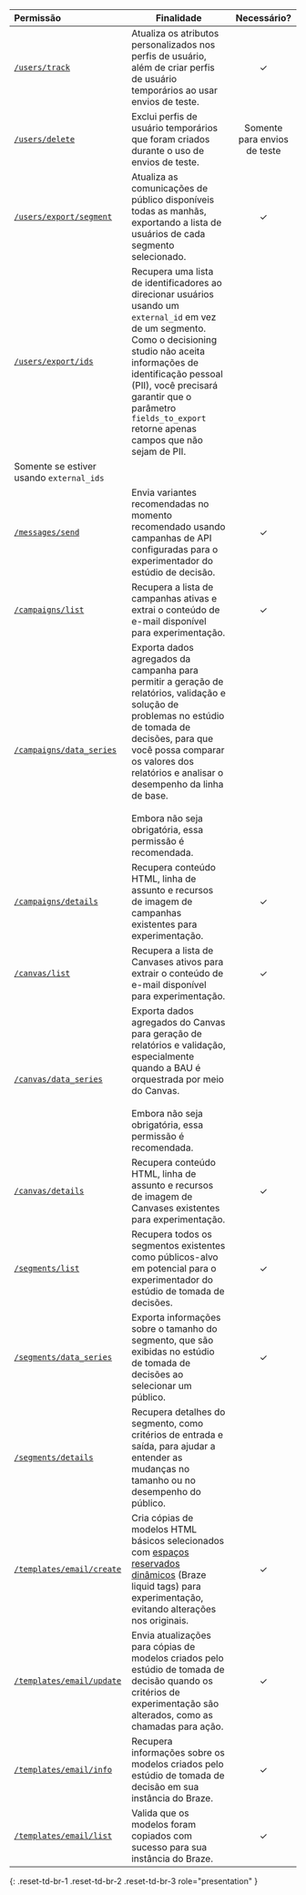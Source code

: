 | Permissão | Finalidade | Necessário? |
| :--- | ----- | :---: |
| [`/users/track`]({{site.baseurl}}/api/endpoints/user_data/post_user_track) | Atualiza os atributos personalizados nos perfis de usuário, além de criar perfis de usuário temporários ao usar envios de teste. | ✓ |
| [`/users/delete`]({{site.baseurl}}/api/endpoints/user_data/post_user_delete) | Exclui perfis de usuário temporários que foram criados durante o uso de envios de teste. | Somente para envios de teste |
| [`/users/export/segment`]({{site.baseurl}}/api/endpoints/export/user_data/post_users_segment) | Atualiza as comunicações de público disponíveis todas as manhãs, exportando a lista de usuários de cada segmento selecionado. | ✓ |
| [`/users/export/ids`]({{site.baseurl}}/api/endpoints/export/user_data/post_users_identifier) | Recupera uma lista de identificadores ao direcionar usuários usando um `external_id` em vez de um segmento. Como o decisioning studio não aceita informações de identificação pessoal (PII), você precisará garantir que o parâmetro `fields_to_export` retorne apenas campos que não sejam de PII.
 | Somente se estiver usando `external_ids` |
| [`/messages/send`]({{site.baseurl}}/api/endpoints/messaging/send_messages/post_send_messages) | Envia variantes recomendadas no momento recomendado usando campanhas de API configuradas para o experimentador do estúdio de decisão. | ✓ |
| [`/campaigns/list`]({{site.baseurl}}/api/endpoints/export/campaigns/get_campaigns/#prerequisites) | Recupera a lista de campanhas ativas e extrai o conteúdo de e-mail disponível para experimentação. | ✓ |
| [`/campaigns/data_series`]({{site.baseurl}}/api/endpoints/export/campaigns/get_campaign_analytics) | Exporta dados agregados da campanha para permitir a geração de relatórios, validação e solução de problemas no estúdio de tomada de decisões, para que você possa comparar os valores dos relatórios e analisar o desempenho da linha de base.<br><br>Embora não seja obrigatória, essa permissão é recomendada. |  |
| [`/campaigns/details`]({{site.baseurl}}/api/endpoints/export/campaigns/get_campaign_details) | Recupera conteúdo HTML, linha de assunto e recursos de imagem de campanhas existentes para experimentação. | ✓ |
| [`/canvas/list`]({{site.baseurl}}/api/endpoints/export/canvas/get_canvases) | Recupera a lista de Canvases ativos para extrair o conteúdo de e-mail disponível para experimentação. | ✓ |
| [`/canvas/data_series`]({{site.baseurl}}/api/endpoints/export/canvas/get_canvas_analytics) | Exporta dados agregados do Canvas para geração de relatórios e validação, especialmente quando a BAU é orquestrada por meio do Canvas.<br><br>Embora não seja obrigatória, essa permissão é recomendada. |  |
| [`/canvas/details`]({{site.baseurl}}/api/endpoints/export/canvas/get_canvas_details/#prerequisites) | Recupera conteúdo HTML, linha de assunto e recursos de imagem de Canvases existentes para experimentação. | ✓ |
| [`/segments/list`]({{site.baseurl}}/api/endpoints/export/segments/get_segment) | Recupera todos os segmentos existentes como públicos-alvo em potencial para o experimentador do estúdio de tomada de decisões. | ✓ |
| [`/segments/data_series`]({{site.baseurl}}/api/endpoints/export/segments/get_segment_analytics) | Exporta informações sobre o tamanho do segmento, que são exibidas no estúdio de tomada de decisões ao selecionar um público. | ✓ |
| [`/segments/details`]({{site.baseurl}}/api/endpoints/export/segments/get_segment_details/#prerequisites) | Recupera detalhes do segmento, como critérios de entrada e saída, para ajudar a entender as mudanças no tamanho ou no desempenho do público. |  |
| [`/templates/email/create`]({{site.baseurl}}/api/endpoints/templates/email_templates/post_create_email_template) | Cria cópias de modelos HTML básicos selecionados com [espaços reservados dinâmicos]({{site.baseurl}}/user_guide/personalization_and_dynamic_content/liquid) (Braze liquid tags) para experimentação, evitando alterações nos originais. | ✓ |
| [`/templates/email/update`]({{site.baseurl}}/api/endpoints/templates/email_templates/post_update_email_template) | Envia atualizações para cópias de modelos criados pelo estúdio de tomada de decisão quando os critérios de experimentação são alterados, como as chamadas para ação. | ✓ |
| [`/templates/email/info`]({{site.baseurl}}/api/endpoints/templates/email_templates/get_see_email_template_information/#prerequisites) | Recupera informações sobre os modelos criados pelo estúdio de tomada de decisão em sua instância do Braze. | ✓ |
| [`/templates/email/list`]({{site.baseurl}}/api/endpoints/templates/email_templates/get_list_email_templates) | Valida que os modelos foram copiados com sucesso para sua instância do Braze. | ✓ |
{: .reset-td-br-1 .reset-td-br-2 .reset-td-br-3 role="presentation" }